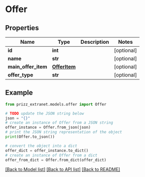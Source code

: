 # Offer


## Properties

Name | Type | Description | Notes
------------ | ------------- | ------------- | -------------
**id** | **int** |  | [optional] 
**name** | **str** |  | [optional] 
**main_offer_item** | [**OfferItem**](OfferItem.md) |  | [optional] 
**offer_type** | **str** |  | [optional] 

## Example

```python
from prizz_extranet.models.offer import Offer

# TODO update the JSON string below
json = "{}"
# create an instance of Offer from a JSON string
offer_instance = Offer.from_json(json)
# print the JSON string representation of the object
print(Offer.to_json())

# convert the object into a dict
offer_dict = offer_instance.to_dict()
# create an instance of Offer from a dict
offer_from_dict = Offer.from_dict(offer_dict)
```
[[Back to Model list]](../README.md#documentation-for-models) [[Back to API list]](../README.md#documentation-for-api-endpoints) [[Back to README]](../README.md)



